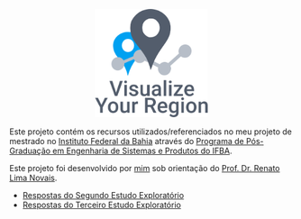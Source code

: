 <p align="center">
    <img src="./assets/logo.png" alt="Logotipo da VYR" width="200"/>
</p>

Este projeto contém os recursos utilizados/referenciados no meu projeto de mestrado no [Instituto Federal da Bahia](https://portal.ifba.edu.br/salvador) através do [Programa de Pós-Graduação em Engenharia de Sistemas e Produtos do IFBA](https://ppgesp.ifba.edu.br/).

Este projeto foi desenvolvido por [mim](https://hugodeiro.com) sob orientação do [Prof. Dr. Renato Lima Novais](https://github.com/renatoln).

- [Respostas do Segundo Estudo Exploratório](./assets/exp2.pdf)
- [Respostas do Terceiro Estudo Exploratório](./assets/exp3.pdf)
